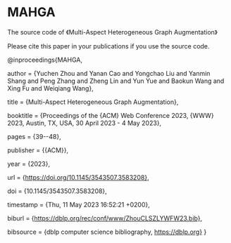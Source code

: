 # MAHGA
The source code of 《Multi-Aspect Heterogeneous Graph Augmentation》

Please cite this paper in your publications if you use the source code.

@inproceedings{MAHGA,

  author       = {Yuchen Zhou and Yanan Cao and Yongchao Liu and Yanmin Shang and Peng Zhang and Zheng Lin and Yun Yue and Baokun Wang and Xing Fu and Weiqiang Wang},
                  
  title        = {Multi-Aspect Heterogeneous Graph Augmentation},
  
  booktitle    = {Proceedings of the {ACM} Web Conference 2023, {WWW} 2023, Austin, TX, USA, 30 April 2023 - 4 May 2023},
                  
  pages        = {39--48},
  
  publisher    = {{ACM}},
  
  year         = {2023},
  
  url          = {https://doi.org/10.1145/3543507.3583208},
  
  doi          = {10.1145/3543507.3583208},
  
  timestamp    = {Thu, 11 May 2023 16:52:21 +0200},
  
  biburl       = {https://dblp.org/rec/conf/www/ZhouCLSZLYWFW23.bib},
  
  bibsource    = {dblp computer science bibliography, https://dblp.org}
}
